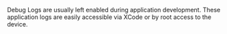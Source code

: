 
Debug Logs are usually left enabled during application development.
These application logs are easily accessible via XCode or by root access
to the device.
